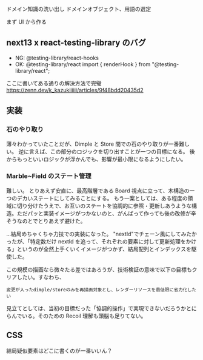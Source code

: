 ドメイン知識の洗い出し
ドメインオブジェクト、用語の選定

まず UI から作る

## next13 x react-testing-library のバグ

- NG: @testing-library/react-hooks
- OK: @testing-library/react
  import { renderHook } from "@testing-library/react";

ここに書いてある通りの解決方法で完璧
https://zenn.dev/k_kazukiiiiii/articles/9f48bdd20435d2

## 実装

### 石のやり取り

薄々わかっていたことだが、Dimple と Store 間での石のやり取りが一番難しい。
逆に言えば、この部分のロジックを切り出すことが一つの目標になる。
後からもっといいロジックが浮かんでも、影響が最小限になるようにしたい。

### Marble~Field のステート管理

難しい。
とりあえず安直に、最高階層である Board 視点に立って、木構造の一つのデカいステートにしてみることにする。
もう一案としては、ある程度の領域に切り分けたうえで、お互いのステートを協調的に参照・更新しあうような構造。ただパッと実装イメージがつかないのと、がんばって作っても後の改修が辛そうなのとでとりあえず避けた。

…結局めちゃくちゃ力技での実装になった。
"nextId"でチェーン風にしてみたかったが、「特定数だけ nextId を追って、それぞれの要素に対して更新処理をかける」というのが全然上手くいくイメージがつかず、結局配列とインデックスを駆使した。

この規模の描画なら微々たる差ではあろうが、技術検証の意味で以下の目標もクリアしたい。すなわち、

```
変更が入ったdimple/storeのみを再描画対象とし、レンダーリソースを最低限に省力化したい
```

見立てとしては、当初の目標だった「協調的操作」で実現できないだろうかとにらんでいる。そのための Recoil 理解も頭脳も足りてない。

## CSS

結局疑似要素はどこに書くのが一番いいん？
